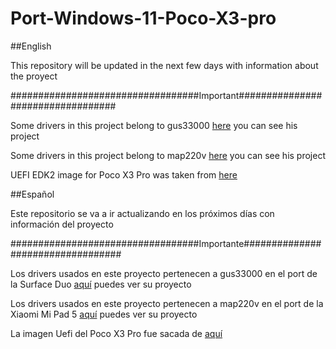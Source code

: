 # Port-Windows-11-Poco-X3-pro

##English

This repository will be updated in the next few days with information about the proyect

##################################Important##################################

Some drivers in this project belong to gus33000 [here](https://github.com/WOA-Project/SurfaceDuo-Drivers) you can see his project

Some drivers in this project belong to map220v [here](https://github.com/map220v/MiPad5-Drivers) you can see his project

UEFI EDK2 image for Poco X3 Pro was taken from [here](https://forum.xda-developers.com/t/uefi-poco-x3-pro.4441163/)

##Español

Este repositorio se va a ir actualizando en los próximos días con información del proyecto

##################################Importante##################################

Los drivers usados en este proyecto pertenecen a gus33000 en el port de la Surface Duo [aquí](https://github.com/WOA-Project/SurfaceDuo-Drivers) puedes ver su proyecto

Los drivers usados en este proyecto pertenecen a map220v en el port de la Xiaomi Mi Pad 5 [aquí](https://github.com/map220v/MiPad5-Drivers) puedes ver su proyecto

La imagen Uefi del Poco X3 Pro fue sacada de [aquí](https://forum.xda-developers.com/t/uefi-poco-x3-pro.4441163/)
